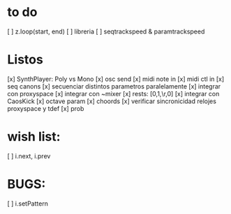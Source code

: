 # to do


[ ] z.loop(start, end)
[ ] libreria
[ ] seqtrackspeed & paramtrackspeed

# Listos

[x] SynthPlayer: Poly vs Mono
[x] osc send
[x] midi note in
[x] midi ctl in
[x] seq canons
[x] secuenciar distintos parametros paralelamente
[x] integrar con proxyspace
[x] integrar con ~mixer
[x] rests: [0,1,\r,0]
[x] integrar con CaosKick
[x] octave param
[x] choords
[x] verificar sincronicidad relojes proxyspace y tdef
[x] prob


# wish list:
[ ] i.next, i.prev

# BUGS:

[ ] i.setPattern

